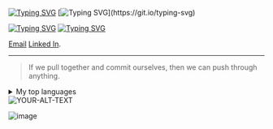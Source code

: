 [![Typing SVG](https://readme-typing-svg.demolab.com?font=Fira+Code&weight=700&size=25&pause=1000&color=130976&width=800&height=40&lines=Hallo+Genie.%F0%9F%91%A8%E2%80%8D%F0%9F%92%BB;Mein+Name+ist+Ahmed+El-Gohary.;Ich+setze+meine+fantasie+auf+den+Mars.%F0%9F%9A%80+;+Der+Fingerabdruch+ist+nich+unser+weg+.%E2%9C%A8)](https://git.io/typing-svg)
[![Typing SVG](https://readme-typing-svg.demolab.com?font=Fira+Code&weight=500&pause=2000&color=F72EDE&multiline=true&width=700&height=135&lines=Embedded+System+Software+Engineer.;Skilled+in+AI%2C+Machine+Learning+and+Data+Science.+;Passionate+about+AI+and+Robotics.+;Dedicated+to+pushing+innovation+boundaries+in+technology.)](https://git.io/typing-svg)

[![Typing SVG](https://readme-typing-svg.demolab.com?font=Fira+Code&weight=500&pause=2000&color=E4F72E&background=32AEFF00&width=50&lines=%F0%9F%93%A7+)](https://www.linkedin.com/in/a7med-elgo7ary)
[![Typing SVG](https://readme-typing-svg.demolab.com?font=Fira+Code&weight=500&pause=2000&color=E4F72E&background=32AEFF00&width=50&lines=%F0%9F%93%A7+)](https://www.linkedin.com/in/a7med-elgo7ary)

 [Email](mailto:your-email@example.com)          [Linked In](https://www.linkedin.com/in/a7med-elgo7ary).


---
> If we pull together and commit ourselves, then we can push through anything.


<details>
<summary>My top languages</summary>

| Rank | Languages |
|-----:|-----------|
|     1|    C      |
|     2|   C++     |
|     3|  PYTHON   |

</details>


<picture>
 <source media="(prefers-color-scheme: dark)" srcset="https://www.google.com/url?sa=i&url=https%3A%2F%2Flogos-world.net%2Flinkedin-logo%2F&psig=AOvVaw3ImAwa8hzpUtVf16J4QUCF&ust=1724431229999000&source=images&cd=vfe&opi=89978449&ved=0CBQQjRxqFwoTCND6wImFiYgDFQAAAAAdAAAAABAP">
 <source media="(prefers-color-scheme: light)" srcset="https://www.google.com/url?sa=i&url=https%3A%2F%2Flogos-world.net%2Flinkedin-logo%2F&psig=AOvVaw3ImAwa8hzpUtVf16J4QUCF&ust=1724431229999000&source=images&cd=vfe&opi=89978449&ved=0CBQQjRxqFwoTCND6wImFiYgDFQAAAAAdAAAAABAP">
 <img alt="YOUR-ALT-TEXT" src="">
</picture>
 

![image](https://github.com/user-attachments/assets/cb57092c-7443-4d26-bc0a-a824714ef175)
